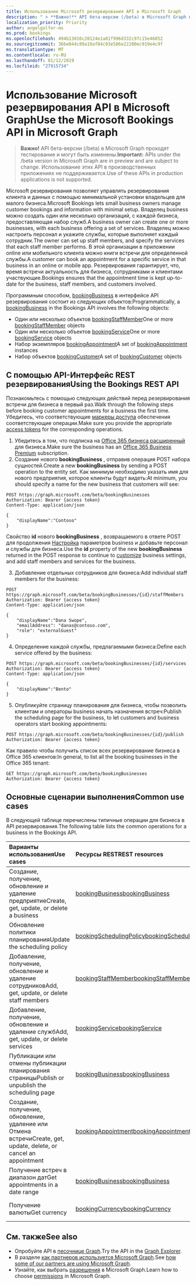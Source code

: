 ```yaml
---
title: Использование Microsoft резервирования API в Microsoft Graph
description: " > **Важно!** API бета-версии (/beta) в Microsoft Graph проходят тестирование и могут быть изменены. Использование этих API в производственных приложениях не поддерживается."
localization_priority: Priority
author: angelgolfer-ms
ms.prod: bookings
ms.openlocfilehash: 494b13016c20124e1a81f996d332c97c15e46852
ms.sourcegitcommit: 36be044c89a19af84c93e586e22200ec919e4c9f
ms.translationtype: MT
ms.contentlocale: ru-RU
ms.lasthandoff: 01/12/2019
ms.locfileid: "27915734"
---
```

# <a name="use-the-microsoft-bookings-api-in-microsoft-graph"></a><span data-ttu-id="ebf29-104">Использование Microsoft резервирования API в Microsoft Graph</span><span class="sxs-lookup"><span data-stu-id="ebf29-104">Use the Microsoft Bookings API in Microsoft Graph</span></span>

 > <span data-ttu-id="ebf29-105">**Важно!** API бета-версии (/beta) в Microsoft Graph проходят тестирование и могут быть изменены.</span><span class="sxs-lookup"><span data-stu-id="ebf29-105">**Important:** APIs under the /beta version in Microsoft Graph are in preview and are subject to change.</span></span> <span data-ttu-id="ebf29-106">Использование этих API в производственных приложениях не поддерживается.</span><span class="sxs-lookup"><span data-stu-id="ebf29-106">Use of these APIs in production applications is not supported.</span></span>
 
<span data-ttu-id="ebf29-107">Microsoft резервирования позволяет управлять резервирования клиента и данных с помощью минимальной установки владельцев для малого бизнеса.</span><span class="sxs-lookup"><span data-stu-id="ebf29-107">Microsoft Bookings lets small business owners manage customer bookings and information with minimal setup.</span></span> <span data-ttu-id="ebf29-108">Владелец business можно создать один или несколько организаций, с каждой бизнеса, предоставляющая набор служб.</span><span class="sxs-lookup"><span data-stu-id="ebf29-108">A business owner can create one or more businesses, with each business offering a set of services.</span></span> <span data-ttu-id="ebf29-109">Владелец можно настроить персонал и укажите службы, которые выполняет каждый сотрудник.</span><span class="sxs-lookup"><span data-stu-id="ebf29-109">The owner can set up staff members, and specify the services that each staff member performs.</span></span> <span data-ttu-id="ebf29-110">В этой организации в приложении online или мобильного клиента можно книги встречи для определенной службы.</span><span class="sxs-lookup"><span data-stu-id="ebf29-110">A customer can book an appointment for a specific service in that business in an online or mobile app.</span></span> <span data-ttu-id="ebf29-111">Резервирования гарантирует, что, время встречи актуальность для бизнеса, сотрудниками и клиентами участвующие.</span><span class="sxs-lookup"><span data-stu-id="ebf29-111">Bookings ensures that the appointment time is kept up-to-date for the business, staff members, and customers involved.</span></span>

<span data-ttu-id="ebf29-112">Программным способом, [bookingBusiness](bookingbusiness.md) в интерфейсе API резервирования состоит из следующих объектов:</span><span class="sxs-lookup"><span data-stu-id="ebf29-112">Programmatically, a [bookingBusiness](bookingbusiness.md) in the Bookings API involves the following objects:</span></span>
 
- <span data-ttu-id="ebf29-113">Один или несколько объектов [bookingStaffMember](bookingstaffmember.md)</span><span class="sxs-lookup"><span data-stu-id="ebf29-113">One or more [bookingStaffMember](bookingstaffmember.md) objects</span></span>
- <span data-ttu-id="ebf29-114">Один или несколько объектов [bookingService](bookingservice.md)</span><span class="sxs-lookup"><span data-stu-id="ebf29-114">One or more [bookingService](bookingservice.md) objects</span></span>
- <span data-ttu-id="ebf29-115">Набор экземпляров [bookingAppointment](bookingappointment.md)</span><span class="sxs-lookup"><span data-stu-id="ebf29-115">A set of [bookingAppointment](bookingappointment.md) instances</span></span>
- <span data-ttu-id="ebf29-116">Набор объектов [bookingCustomer](bookingcustomer.md)</span><span class="sxs-lookup"><span data-stu-id="ebf29-116">A set of [bookingCustomer](bookingcustomer.md) objects</span></span>

## <a name="using-the-bookings-rest-api"></a><span data-ttu-id="ebf29-117">С помощью API-Интерфейс REST резервирования</span><span class="sxs-lookup"><span data-stu-id="ebf29-117">Using the Bookings REST API</span></span>

<span data-ttu-id="ebf29-118">Познакомьтесь с помощью следующих действий перед резервирования встречи для бизнеса в первый раз.</span><span class="sxs-lookup"><span data-stu-id="ebf29-118">Walk through the following steps before booking customer appointments for a business the first time.</span></span> <span data-ttu-id="ebf29-119">Убедитесь, что соответствующие [маркеры доступа](/graph/auth-overview) обеспечения соответствующие операции.</span><span class="sxs-lookup"><span data-stu-id="ebf29-119">Make sure you provide the appropriate [access tokens](/graph/auth-overview) for the corresponding operations.</span></span>

1. <span data-ttu-id="ebf29-120">Убедитесь в том, что подписка на [Office 365 бизнеса расширенный](https://products.office.com/en-us/business/office-365-business-premium) для бизнеса.</span><span class="sxs-lookup"><span data-stu-id="ebf29-120">Make sure the business has an [Office 365 Business Premium](https://products.office.com/en-us/business/office-365-business-premium) subscription.</span></span>
2. <span data-ttu-id="ebf29-121">Создание нового **bookingBusiness** , отправив операция POST набора сущностей.</span><span class="sxs-lookup"><span data-stu-id="ebf29-121">Create a new **bookingBusiness** by sending a POST operation to the entity set.</span></span> <span data-ttu-id="ebf29-122">Как минимум необходимо указать имя для нового предприятия, которое клиенты будут видеть:<!-- { "blockType": "ignored" } --></span><span class="sxs-lookup"><span data-stu-id="ebf29-122">At minimum, you should specify a name for the new business that customers will see: <!-- { "blockType": "ignored" } --></span></span>
```http
POST https://graph.microsoft.com/beta/bookingBusinesses
Authorization: Bearer {access token}
Content-Type: application/json

{
    "displayName":"Contoso"
}
```
<span data-ttu-id="ebf29-123">Свойство **id** нового **bookingBusiness** , возвращаемого в ответе POST для продолжения [Настройка](../api/bookingbusiness-update.md) параметров business и добавьте персонал и службы для бизнеса.</span><span class="sxs-lookup"><span data-stu-id="ebf29-123">Use the **id** property of the new **bookingBusiness** returned in the POST response to continue to [customize](../api/bookingbusiness-update.md) business settings, and add staff members and services for the business.</span></span>

3. <span data-ttu-id="ebf29-124">Добавление отдельных сотрудников для бизнеса:<!-- { "blockType": "ignored" } --></span><span class="sxs-lookup"><span data-stu-id="ebf29-124">Add individual staff members for the business: <!-- { "blockType": "ignored" } --></span></span>
```http
POST https://graph.microsoft.com/beta/bookingBusinesses/{id}/staffMembers
Authorization: Bearer {access token}
Content-Type: application/json

{
    "displayName":"Dana Swope",
    "emailAddress": "danas@contoso.com",
    "role": "externalGuest"
}
```
4. <span data-ttu-id="ebf29-125">Определение каждой службы, предлагаемыми бизнеса:<!-- { "blockType": "ignored" } --></span><span class="sxs-lookup"><span data-stu-id="ebf29-125">Define each service offered by the business: <!-- { "blockType": "ignored" } --></span></span>
```http
POST https://graph.microsoft.com/beta/bookingBusinesses/{id}/services
Authorization: Bearer {access token}
Content-Type: application/json

{
    "displayName":"Bento"
}
```
5. <span data-ttu-id="ebf29-126">Опубликуйте страницу планирования для бизнеса, чтобы позволить клиентам и операторы business начать назначения встреч:<!-- { "blockType": "ignored" } --></span><span class="sxs-lookup"><span data-stu-id="ebf29-126">Publish the scheduling page for the business, to let customers and business operators start booking appointments: <!-- { "blockType": "ignored" } --></span></span>
```http
POST https://graph.microsoft.com/beta/bookingBusinesses/{id}/publish
Authorization: Bearer {access token}
```

<span data-ttu-id="ebf29-127">Как правило чтобы получить список всех резервирование бизнеса в Office 365 клиентов:<!-- { "blockType": "ignored" } --></span><span class="sxs-lookup"><span data-stu-id="ebf29-127">In general, to list all the booking businesses in the Office 365 tenant: <!-- { "blockType": "ignored" } --></span></span>
```http
GET https://graph.microsoft.com/beta/bookingBusinesses
Authorization: Bearer {access token}
```

## <a name="common-use-cases"></a><span data-ttu-id="ebf29-128">Основные сценарии выполнения</span><span class="sxs-lookup"><span data-stu-id="ebf29-128">Common use cases</span></span> 

<span data-ttu-id="ebf29-129">В следующей таблице перечислены типичные операции для бизнеса в API резервирования.</span><span class="sxs-lookup"><span data-stu-id="ebf29-129">The following table lists the common operations for a business in the Bookings API.</span></span>

| <span data-ttu-id="ebf29-130">Варианты использования</span><span class="sxs-lookup"><span data-stu-id="ebf29-130">Use cases</span></span>        | <span data-ttu-id="ebf29-131">Ресурсы REST</span><span class="sxs-lookup"><span data-stu-id="ebf29-131">REST resources</span></span> | <span data-ttu-id="ebf29-132">См. также</span><span class="sxs-lookup"><span data-stu-id="ebf29-132">See also</span></span> |
|:---------------|:--------|:----------|
| <span data-ttu-id="ebf29-133">Создание, получение, обновление и удаление предприятие</span><span class="sxs-lookup"><span data-stu-id="ebf29-133">Create, get, update, or delete a business</span></span> | [<span data-ttu-id="ebf29-134">bookingBusiness</span><span class="sxs-lookup"><span data-stu-id="ebf29-134">bookingBusiness</span></span>](bookingbusiness.md) | [<span data-ttu-id="ebf29-135">Методы bookingBusiness</span><span class="sxs-lookup"><span data-stu-id="ebf29-135">Methods of bookingBusiness</span></span>](bookingbusiness.md#methods) |
| <span data-ttu-id="ebf29-136">Обновление политики планирования</span><span class="sxs-lookup"><span data-stu-id="ebf29-136">Update the scheduling policy</span></span> | [<span data-ttu-id="ebf29-137">bookingSchedulingPolicy</span><span class="sxs-lookup"><span data-stu-id="ebf29-137">bookingSchedulingPolicy</span></span>](bookingschedulingpolicy.md) | [<span data-ttu-id="ebf29-138">Обновление bookingBusiness</span><span class="sxs-lookup"><span data-stu-id="ebf29-138">Update a bookingBusiness</span></span>](../api/bookingbusiness-update.md) |
| <span data-ttu-id="ebf29-139">Добавление, получение, обновление и удаление сотрудников</span><span class="sxs-lookup"><span data-stu-id="ebf29-139">Add, get, update, or delete staff members</span></span> | [<span data-ttu-id="ebf29-140">bookingStaffMember</span><span class="sxs-lookup"><span data-stu-id="ebf29-140">bookingStaffMember</span></span>](bookingstaffmember.md) | [<span data-ttu-id="ebf29-141">Методы bookingStaffMember</span><span class="sxs-lookup"><span data-stu-id="ebf29-141">Methods of bookingStaffMember</span></span>](bookingstaffmember.md#methods)  |
| <span data-ttu-id="ebf29-142">Добавление, получение, обновление и удаление служб</span><span class="sxs-lookup"><span data-stu-id="ebf29-142">Add, get, update, or delete services</span></span> | [<span data-ttu-id="ebf29-143">bookingService</span><span class="sxs-lookup"><span data-stu-id="ebf29-143">bookingService</span></span>](bookingservice.md) | [<span data-ttu-id="ebf29-144">Методы bookingService</span><span class="sxs-lookup"><span data-stu-id="ebf29-144">Methods of bookingService</span></span>](bookingservice.md#methods)  |
| <span data-ttu-id="ebf29-145">Публикации или отмены публикации планирования страницы</span><span class="sxs-lookup"><span data-stu-id="ebf29-145">Publish or unpublish the scheduling page</span></span> | [<span data-ttu-id="ebf29-146">bookingBusiness</span><span class="sxs-lookup"><span data-stu-id="ebf29-146">bookingBusiness</span></span>](bookingbusiness.md) | [<span data-ttu-id="ebf29-147">Публикация</span><span class="sxs-lookup"><span data-stu-id="ebf29-147">publish</span></span>](../api/bookingbusiness-publish.md) <br> [<span data-ttu-id="ebf29-148">Отмена публикации</span><span class="sxs-lookup"><span data-stu-id="ebf29-148">unpublish</span></span>](../api/bookingbusiness-unpublish.md) |
| <span data-ttu-id="ebf29-149">Создание, получение, обновление, удаление или Отмена встречи</span><span class="sxs-lookup"><span data-stu-id="ebf29-149">Create, get, update, delete, or cancel an appointment</span></span> | [<span data-ttu-id="ebf29-150">bookingAppointment</span><span class="sxs-lookup"><span data-stu-id="ebf29-150">bookingAppointment</span></span>](bookingappointment.md) | [<span data-ttu-id="ebf29-151">Методы bookingAppointment</span><span class="sxs-lookup"><span data-stu-id="ebf29-151">Methods of bookingAppointment</span></span>](bookingappointment.md#methods)  |
| <span data-ttu-id="ebf29-152">Получение встреч в диапазон дат</span><span class="sxs-lookup"><span data-stu-id="ebf29-152">Get appointments in a date range</span></span> | [<span data-ttu-id="ebf29-153">bookingBusiness</span><span class="sxs-lookup"><span data-stu-id="ebf29-153">bookingBusiness</span></span>](bookingbusiness.md) | [<span data-ttu-id="ebf29-154">Список резервирования представления календаря</span><span class="sxs-lookup"><span data-stu-id="ebf29-154">List Bookings calendarView</span></span>](../api/bookingbusiness-list-calendarview.md) |
| <span data-ttu-id="ebf29-155">Получение валюты</span><span class="sxs-lookup"><span data-stu-id="ebf29-155">Get currency</span></span> | [<span data-ttu-id="ebf29-156">bookingCurrency</span><span class="sxs-lookup"><span data-stu-id="ebf29-156">bookingCurrency</span></span>](bookingcurrency.md) | [<span data-ttu-id="ebf29-157">Методы bookingCurrency</span><span class="sxs-lookup"><span data-stu-id="ebf29-157">Methods of bookingCurrency</span></span>](bookingcurrency.md#methods) |


## <a name="see-also"></a><span data-ttu-id="ebf29-158">См. также</span><span class="sxs-lookup"><span data-stu-id="ebf29-158">See also</span></span>

- <span data-ttu-id="ebf29-159">Опробуйте API в [песочнице Graph](https://developer.microsoft.com/graph/graph-explorer).</span><span class="sxs-lookup"><span data-stu-id="ebf29-159">Try the API in the [Graph Explorer](https://developer.microsoft.com/graph/graph-explorer).</span></span>
- <span data-ttu-id="ebf29-160">В разделе [как партнеров используется Microsoft Graph](https://developer.microsoft.com/graph/graph/examples#partners).</span><span class="sxs-lookup"><span data-stu-id="ebf29-160">See [how some of our partners are using Microsoft Graph](https://developer.microsoft.com/graph/graph/examples#partners).</span></span>
- <span data-ttu-id="ebf29-161">Узнайте, как выбрать [разрешения](/graph/permissions-reference) в Microsoft Graph.</span><span class="sxs-lookup"><span data-stu-id="ebf29-161">Learn how to choose [permissions](/graph/permissions-reference) in Microsoft Graph.</span></span>
